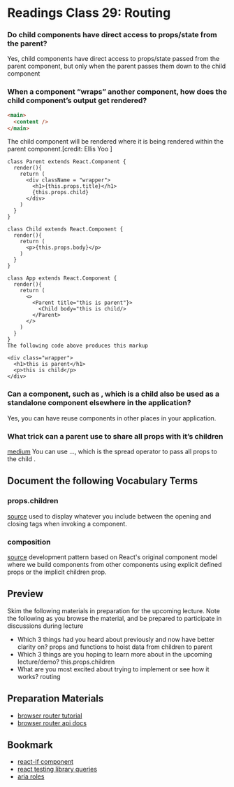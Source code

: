 # Readings Class 29: Routing

### Do child components have direct access to props/state from the parent?

Yes, child components have direct access to props/state passed from the parent component, but only when the parent passes them down to the child component

### When a component “wraps” another component, how does the child component’s output get rendered?

```html
<main>
  <content />
</main>
```

The child component will be rendered where it is being rendered within the parent component.[credit: Ellis Yoo ]

```
class Parent extends React.Component {
  render(){
    return (
      <div className = "wrapper">
        <h1>{this.props.title}</h1>
        {this.props.child}
      </div>
    )
  }
}

class Child extends React.Component {
  render(){
    return (
      <p>{this.props.body}</p>
    )
  }
}

class App extends React.Component {
  render(){
    return (
      <>
        <Parent title="this is parent"}>
          <Child body="this is child/>
        </Parent>
      </>
    )
  }
}
The following code above produces this markup

<div class="wrapper">
  <h1>this is parent</h1>
  <p>this is child</p>
</div>
```

### Can a component, such as <Content />, which is a child also be used as a standalone component elsewhere in the application?

Yes, you can have reuse components in other places in your application.

### What trick can a parent use to share all props with it’s children

[medium](https://medium.com/coding-at-dawn/how-to-pass-all-props-to-a-child-component-in-react-bded9e38bb62)
You can use ..., which is the spread operator to pass all props to the child .

## Document the following Vocabulary Terms

### props.children

[source](https://codeburst.io/a-quick-intro-to-reacts-props-children-cb3d2fce4891)
used to display whatever you include between the opening and closing tags when invoking a component.

### composition

[source](https://formidable.com/blog/2021/react-composition/)
development pattern based on React's original component model where we build components from other components using explicit defined props or the implicit children prop.

## Preview

Skim the following materials in preparation for the upcoming lecture. Note the following as you browse the material, and be prepared to participate in discussions during lecture

- Which 3 things had you heard about previously and now have better clarity on?
  props and functions to hoist data from children to parent
- Which 3 things are you hoping to learn more about in the upcoming lecture/demo?
  this.props.children
- What are you most excited about trying to implement or see how it works?
  routing

## Preparation Materials

- [browser router tutorial](https://blog.pshrmn.com/entry/simple-react-router-v4-tutorial/)
- [browser router api docs](https://reacttraining.com/react-router/web/api)

## Bookmark

- [react-if component](https://www.npmjs.com/package/react-if)
- [react testing library queries](https://testing-library.com/docs/dom-testing-library/api-queries)
- [aria roles](https://www.w3.org/TR/html-aria/)
